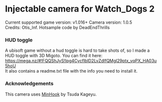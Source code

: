 Injectable camera for Watch_Dogs 2
============================

Current supported game version: v1.016+
Camera version: 1.0.5  
Credits: Otis_Inf. Hotsample code by DeadEndThrills

### HUD toggle
A ubisoft game without a hud toggle is hard to take shots of, so I made a HUD toggle with 3D Migoto. 
You can find it here: https://mega.nz/#!FQQShJyS!Ipg4CycflblD2LvZdlfQMgl29ptx_yqPX_HA03u5hoU  
It also contains a readme.txt file with the info you need to install it. 

### Acknowledgements
This camera uses [MinHook](https://github.com/TsudaKageyu/minhook) by Tsuda Kageyu.

